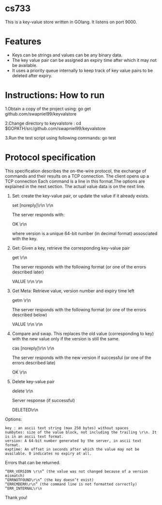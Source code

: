 # cs733

This is a key-value store written in GOlang. It listens on port 9000.

# Features
* Keys can be strings and values can be any binary data.
* The key value pair can be assigned an expiry time after which it may not be available.
* It uses a priority queue internally to keep track of key value pairs to be deleted after expiry.

# Instructions: How to run
1.Obtain a copy of the project using:	go get github.com/swapniel99/keyvalstore

2.Change directory to keyvalstore : cd $GOPATH/src/github.com/swapniel99/keyvalstore

3.Run the test script using following commands: go test

# Protocol specification

This specification describes the on-the-wire protocol, the exchange of commands and their results on a TCP connection.
The client opens up a TCP connection
Each command is a line in this format.The options are explained in the next section. The actual value data is on the next line.

1.  Set: create the key-value pair, or update the value if it already exists.

    set <key> <exptime> <numbytes> [noreply]\r\n
    <value bytes>\r\n

    The server responds with:

    OK <version>\r\n  

    where version is a unique 64-bit number (in decimal format) assosciated with the key.

2.  Get: Given a key, retrieve the corresponding key-value pair

    get <key>\r\n

    The server responds with the following format (or one of the errors described later)

    VALUE <numbytes>\r\n
    <value bytes>\r\n

3.  Get Meta: Retrieve value, version number and expiry time left

     getm <key>\r\n

    The server responds with the following format (or one of the errors described below)

    VALUE <version> <exptime> <numbytes>\r\n
    <value bytes>\r\n

4.  Compare and swap. This replaces the old value (corresponding to key) with the new value only if the version is still the same.

    cas <key> <exptime> <version> <numbytes> [noreply]\r\n
    <value bytes>\r\n

    The server responds with the new version if successful (or one of the errors described late)

      OK <version>\r\n

5.  Delete key-value pair

     delete <key>\r\n

    Server response (if successful)

      DELETED\r\n

Options:

    key : an ascii text string (max 250 bytes) without spaces
    numbytes: size of the value block, not including the trailing \r\n. It is in an ascii text format.
    version: A 64-bit number generated by the server, in ascii text format.
    exptime: An offset in seconds after which the value may not be available. 0 indicates no expiry at all.

Errors that can be returned.

    “ERR_VERSION \r\n” (the value was not changed because of a version mismatch)
    “ERRNOTFOUND\r\n” (the key doesn’t exist)
    “ERRCMDERR\r\n” (the command line is not formatted correctly)
    “ERR_INTERNAL\r\n

Thank you!

